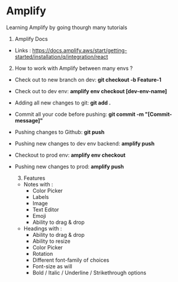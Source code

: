 # Amplify

Learning Amplify by going thourgh many tutorials

1. Amplify Docs

- Links : https://docs.amplify.aws/start/getting-started/installation/q/integration/react

2. How to work with Amplify between many envs ?

- Check out to new branch on dev: **git checkout -b Feature-1**
- Check out to dev env: **amplify env checkout [dev-env-name]**
- Adding all new changes to git: **git add .**
- Commit all your code before pushing: **git commit -m "[Commit-message]"**
- Pushing changes to Github: **git push**
- Pushing new changes to dev env backend: **amplify push**
- Checkout to prod env: **amplify env checkout <env-name>**
- Pushing new changes to prod: **amplify push**

  3. Features 
  - Notes with :
    - Color Picker
    - Labels 
    - Image 
    - Text Editor
    - Emoji 
    - Ability to drag & drop 
  - Headings with : 
    - Ability to drag & drop 
    - Ability to resize 
    - Color Picker 
    - Rotation 
    - Different font-family of choices
    - Font-size as will 
    - Bold / Italic / Underline / Strikethrough options
